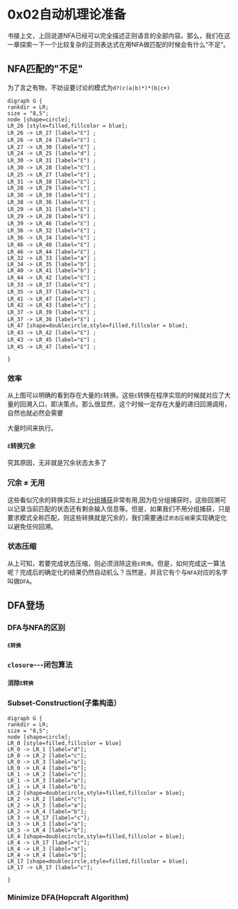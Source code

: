 # 0x02自动机理论准备

书接上文，上回说道NFA已经可以完全描述正则语言的全部内容。那么，我们在这一章探索一下一个比较复杂的正则表达式在用NFA做匹配的时候会有什么“不足“。

## NFA匹配的"不足"

为了言之有物，不妨设要讨论的模式为`d?(c(a|b)*)*(b|c+)`

```graphviz
digraph G {
rankdir = LR;
size = "8,5";
node [shape=circle];
LR_26 [style=filled,fillcolor = blue];
LR_26 -> LR_27 [label="ℇ"] ;
LR_26 -> LR_24 [label="ℇ"] ;
LR_27 -> LR_30 [label="ℇ"] ;
LR_24 -> LR_25 [label="d"] ;
LR_30 -> LR_31 [label="ℇ"] ;
LR_30 -> LR_28 [label="ℇ"] ;
LR_25 -> LR_27 [label="ℇ"] ;
LR_31 -> LR_38 [label="ℇ"] ;
LR_28 -> LR_29 [label="c"] ;
LR_38 -> LR_39 [label="ℇ"] ;
LR_38 -> LR_36 [label="ℇ"] ;
LR_29 -> LR_31 [label="ℇ"] ;
LR_29 -> LR_28 [label="ℇ"] ;
LR_39 -> LR_46 [label="ℇ"] ;
LR_36 -> LR_32 [label="ℇ"] ;
LR_36 -> LR_34 [label="ℇ"] ;
LR_46 -> LR_40 [label="ℇ"] ;
LR_46 -> LR_44 [label="ℇ"] ;
LR_32 -> LR_33 [label="a"] ;
LR_34 -> LR_35 [label="b"] ;
LR_40 -> LR_41 [label="b"] ;
LR_44 -> LR_42 [label="ℇ"] ;
LR_33 -> LR_37 [label="ℇ"] ;
LR_35 -> LR_37 [label="ℇ"] ;
LR_41 -> LR_47 [label="ℇ"] ;
LR_42 -> LR_43 [label="c"] ;
LR_37 -> LR_39 [label="ℇ"] ;
LR_37 -> LR_36 [label="ℇ"] ;
LR_47 [shape=doublecircle,style=filled,fillcolor = blue];
LR_43 -> LR_42 [label="ℇ"] ;
LR_43 -> LR_45 [label="ℇ"] ;
LR_45 -> LR_47 [label="ℇ"] ;

}
```

### 效率

从上图可以明确的看到存在大量的`ℇ`转换。这些`ℇ`转换在程序实现的时候就对应了大量的回溯入口，即决策点。那么很显然，这个时候一定存在大量的递归回溯调用，自然也就必然会需要

大量时间来执行。

#### `ℇ`转换冗余

究其原因，无非就是冗余状态太多了

### 冗余 ≠ 无用

这些看似冗余的转换实际上对[分组捕获](https://zhuanlan.zhihu.com/p/83876910#)非常有用,因为在分组捕获时，这些回溯可以记录当前匹配的状态还有剩余输入信息等。但是，如果我们不用分组捕获，只是要求模式全称匹配，则这些转换就是冗余的，我们需要通过`状态压缩`来实现确定化以避免任何回溯。

### 状态压缩

从上可知，若要完成状态压缩，则必须消除这些`ℇ转换`。但是，如何完成这一算法呢？完成后的确定化的结果仍然自动机么？当然是，并且它有个与`NFA`对应的名字叫做`DFA`。

## DFA登场


### DFA与NFA的区别


#### `ℇ转换`


### `closure`---闭包算法


#### 消除`ℇ转换`


### Subset-Construction(子集构造）

```graphviz
digraph G {
rankdir = LR;
size = "8,5";
node [shape=circle];
LR_0 [style=filled,fillcolor = blue]
LR_0 -> LR_1 [label="d"];
LR_0 -> LR_2 [label="c"];
LR_0 -> LR_3 [label="a"];
LR_0 -> LR_4 [label="b"];
LR_1 -> LR_2 [label="c"];
LR_1 -> LR_3 [label="a"];
LR_1 -> LR_4 [label="b"];
LR_2 [shape=doublecircle,style=filled,fillcolor = blue];
LR_2 -> LR_2 [label="c"];
LR_2 -> LR_3 [label="a"];
LR_2 -> LR_4 [label="b"];
LR_3 -> LR_17 [label="c"];
LR_3 -> LR_3 [label="a"];
LR_3 -> LR_4 [label="b"];
LR_4 [shape=doublecircle,style=filled,fillcolor = blue];
LR_4 -> LR_17 [label="c"];
LR_4 -> LR_3 [label="a"];
LR_4 -> LR_4 [label="b"];
LR_17 [shape=doublecircle,style=filled,fillcolor = blue];
LR_17 -> LR_17 [label="c"];

}
```

### Minimize DFA(Hopcraft Algorithm)
